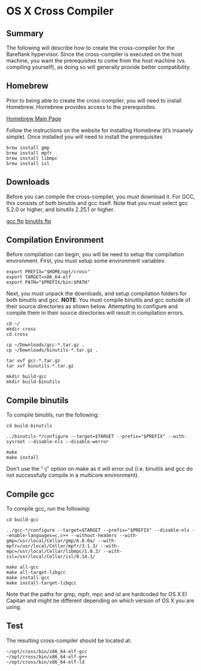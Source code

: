 # OS X Cross Compiler

## Summary

The following will describe how to create the cross-compiler for the Bareflank hypervisor. Since the cross-compiler is executed on the host machine, you want the prerequisites to come from the host machine (vs. compiling yourself), as doing so will generally provide better compatibility. 

## Homebrew

Prior to being able to create the cross-compiler, you will need to install Homebrew. Homebrew provides access to the prerequisites. 

[Homebrew Main Page](http://brew.sh/)

Follow the instructions on the website for installing Homebrew (it’s insanely simple). Once installed you will need to install the prerequisites

```
brew install gmp
brew install mpfr
brew install libmpc
brew install isl
```

## Downloads

Before you can compile the cross-compiler, you must download it. For GCC, this consists of both binutils and gcc itself. Note that you must select gcc 5.2.0 or higher, and binutils 2.25.1 or higher. 

[gcc ftp](ftp://ftp.gnu.org/gnu/gcc/)
[binutils ftp](ftp://ftp.gnu.org/gnu/binutils/)

## Compilation Environment

Before compilation can begin, you will be need to setup the compilation environment. First, you must setup some environment variables:

```
export PREFIX="$HOME/opt/cross"
export TARGET=x86_64-elf
export PATH="$PREFIX/bin:$PATH"
```

Next, you must unpack the downloads, and setup compilation folders for both binutils and gcc. __NOTE__: You must compile binutils and gcc outside of their source directories as shown below. Attempting to configure and compile them in their source directories will result in compilation errors. 

```
cd ~/
mkdir cross
cd cross

cp ~/Downloads/gcc-*.tar.gz .
cp ~/Downloads/binutils-*.tar.gz .

tar xvf gcc-*.tar.gz
tar xvf binutils-*.tar.gz

mkdir build-gcc
mkdir build-binutils
```

## Compile binutils

To compile binutils, run the following:

```
cd build-binutils

../binutils-*/configure --target=$TARGET --prefix="$PREFIX" --with-sysroot --disable-nls --disable-werror

make
make install
```

Don’t use the “-j” option on make as it will error out (i.e. binutils and gcc do not successfully compile in a multicore environment).

## Compile gcc

To compile gcc, run the following:

```
cd build-gcc

../gcc-*/configure --target=$TARGET --prefix="$PREFIX" --disable-nls --enable-languages=c,c++ --without-headers --with-gmp=/usr/local/Cellar/gmp/6.0.0a/ --with-mpfr=/usr/local/Cellar/mpfr/3.1.3/ --with-mpc=/usr/local/Cellar/libmpc/1.0.3/ --with-isl=/usr/local/Cellar/isl/0.14.1/

make all-gcc
make all-target-libgcc
make install-gcc
make install-target-libgcc
```

Note that the paths for gmp, mpfr, mpc and isl are hardcoded for OS X El Capitan and might be different depending on which version of OS X you are using. 

## Test

The resulting cross-compiler should be located at:

```
~/opt/cross/bin/x86_64-elf-gcc
~/opt/cross/bin/x86_64-elf-g++
~/opt/cross/bin/x86_64-elf-ld
```